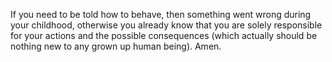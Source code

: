  If you need to be told how to behave, then something went wrong during your
 childhood, otherwise you already know that you are solely responsible for 
 your actions and the possible consequences (which actually should be nothing
 new to any grown up human being). Amen.

